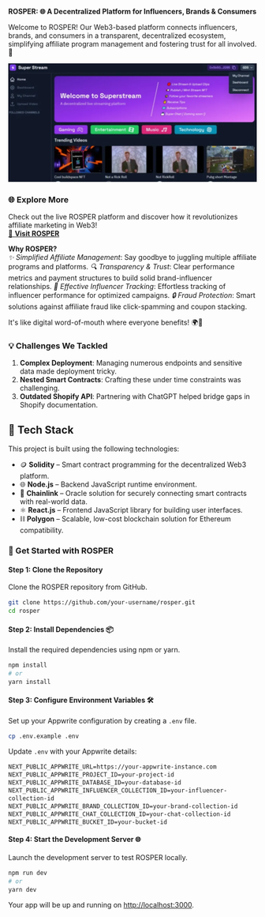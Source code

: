 **ROSPER: 🌐 A Decentralized Platform for Influencers, Brands & Consumers**

Welcome to ROSPER! Our Web3-based platform connects influencers, brands, and consumers in a transparent, decentralized ecosystem, simplifying affiliate program management and fostering trust for all involved. 🚀

![Dashboard](./images/dasboard.jpg)



### 🌐 **Explore More**
Check out the live ROSPER platform and discover how it revolutionizes affiliate marketing in Web3!  
[🔗 **Visit ROSPER**](https://refer-one.vercel.app/)


**Why ROSPER?**  
*✨ Simplified Affiliate Management*: Say goodbye to juggling multiple affiliate programs and platforms.
*🔍 Transparency & Trust*: Clear performance metrics and payment structures to build solid brand-influencer relationships.
*💼 Effective Influencer Tracking*: Effortless tracking of influencer performance for optimized campaigns.
*🔒 Fraud Protection*: Smart solutions against affiliate fraud like click-spamming and coupon stacking.

It's like digital word-of-mouth where everyone benefits! 🌍💬

### 💡 Challenges We Tackled
1. **Complex Deployment**: Managing numerous endpoints and sensitive data made deployment tricky.
2. **Nested Smart Contracts**: Crafting these under time constraints was challenging.
3. **Outdated Shopify API**: Partnering with ChatGPT helped bridge gaps in Shopify documentation. 

## 🚀 Tech Stack

This project is built using the following technologies:

- 🪙 **Solidity** – Smart contract programming for the decentralized Web3 platform.
- 🌐 **Node.js** – Backend JavaScript runtime environment.
- 🔗 **Chainlink** – Oracle solution for securely connecting smart contracts with real-world data.
- ⚛️ **React.js** – Frontend JavaScript library for building user interfaces.
- ⛓️ **Polygon** – Scalable, low-cost blockchain solution for Ethereum compatibility.


### 🚀 Get Started with ROSPER 

#### Step 1: Clone the Repository
Clone the ROSPER repository from GitHub.

```bash
git clone https://github.com/your-username/rosper.git
cd rosper
```

#### Step 2: Install Dependencies 📦
Install the required dependencies using npm or yarn.

```bash
npm install
# or
yarn install
```

#### Step 3: Configure Environment Variables 🛠️
Set up your Appwrite configuration by creating a `.env` file.

```bash
cp .env.example .env
```

Update `.env` with your Appwrite details:

```plaintext
NEXT_PUBLIC_APPWRITE_URL=https://your-appwrite-instance.com
NEXT_PUBLIC_APPWRITE_PROJECT_ID=your-project-id
NEXT_PUBLIC_APPWRITE_DATABASE_ID=your-database-id
NEXT_PUBLIC_APPWRITE_INFLUENCER_COLLECTION_ID=your-influencer-collection-id
NEXT_PUBLIC_APPWRITE_BRAND_COLLECTION_ID=your-brand-collection-id
NEXT_PUBLIC_APPWRITE_CHAT_COLLECTION_ID=your-chat-collection-id
NEXT_PUBLIC_APPWRITE_BUCKET_ID=your-bucket-id
```

#### Step 4: Start the Development Server 🌐
Launch the development server to test ROSPER locally.

```bash
npm run dev
# or
yarn dev
```

Your app will be up and running on [http://localhost:3000](http://localhost:3000).



